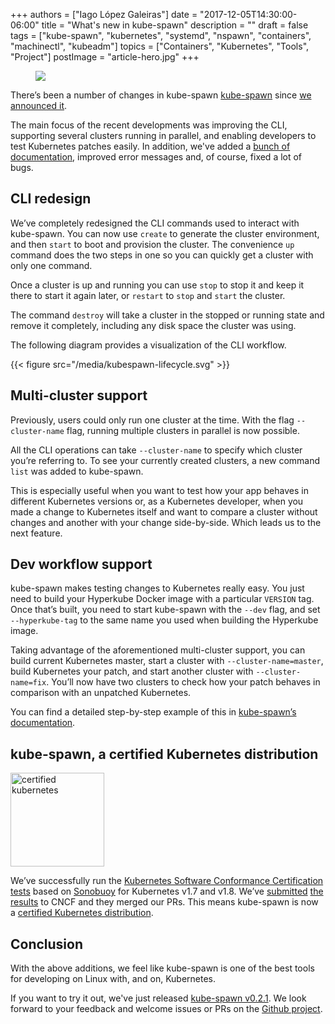 +++
authors = ["Iago López Galeiras"]
date = "2017-12-05T14:30:00-06:00"
title = "What's new in kube-spawn"
description = ""
draft = false
tags = ["kube-spawn", "kubernetes", "systemd", "nspawn", "containers", "machinectl", "kubeadm"]
topics = ["Containers", "Kubernetes", "Tools", "Project"]
postImage =  "article-hero.jpg"
+++

<figure class="img-fluid">
	<img src="/media/kubespawn-logo.svg" class="img-fluid">
</figure>

There’s been a number of changes in kube-spawn [kube-spawn](https://github.com/kinvolk/kube-spawn/releases) since [we announced it](https://kinvolk.io/blog/2017/08/introducing-kube-spawn-a-tool-to-create-local-multi-node-kubernetes-clusters/).

The main focus of the recent developments was improving the CLI, supporting several clusters running in parallel, and enabling developers to test Kubernetes patches easily. In addition, we've added a [bunch of documentation](https://github.com/kinvolk/kube-spawn/tree/v0.2.1/doc), improved error messages and, of course, fixed a lot of bugs.

## CLI redesign

We’ve completely redesigned the CLI commands used to interact with kube-spawn. You can now use `create` to generate the cluster environment, and then `start` to boot and provision the cluster. The convenience `up` command does the two steps in one so you can quickly get a cluster with only one command.

Once a cluster is up and running you can use `stop` to stop it and keep it there to start it again later, or `restart` to `stop` and `start` the cluster.

The command `destroy` will take a cluster in the stopped or running state and remove it completely, including any disk space the cluster was using.

The following diagram provides a visualization of the CLI workflow.

{{< figure src="/media/kubespawn-lifecycle.svg" >}}

## Multi-cluster support

Previously, users could only run one cluster at the time. With the flag `--cluster-name` flag, running multiple clusters in parallel is now possible.

All the CLI operations can take `--cluster-name` to specify which cluster you’re referring to. To see your currently created clusters, a new command `list` was added to kube-spawn.

This is especially useful when you want to test how your app behaves in different Kubernetes versions or, as a Kubernetes developer, when you made a change to Kubernetes itself and want to compare a cluster without changes and another with your change side-by-side. Which leads us to the next feature.

## Dev workflow support

kube-spawn makes testing changes to Kubernetes really easy. You just need to build your Hyperkube Docker image with a particular `VERSION` tag. Once that’s built, you need to start kube-spawn with the `--dev` flag, and set `--hyperkube-tag` to the same name you used when building the Hyperkube image.

Taking advantage of the aforementioned multi-cluster support, you can build current Kubernetes master, start a cluster with `--cluster-name=master`, build Kubernetes your patch, and start another cluster with `--cluster-name=fix`. You’ll now have two clusters to check how your patch behaves in comparison with an unpatched Kubernetes.

You can find a detailed step-by-step example of this in [kube-spawn’s documentation](https://github.com/kinvolk/kube-spawn/blob/v0.2.1/doc/dev-workflow.md).

## kube-spawn, a certified Kubernetes distribution

<img src="/media/certified_kubernetes.svg" class="ml-3 rounded float-right" width=150 alt="certified kubernetes">

We’ve successfully run the [Kubernetes Software Conformance Certification tests](https://github.com/cncf/k8s-conformance) based on [Sonobuoy](https://github.com/heptio/sonobuoy) for Kubernetes v1.7 and v1.8. We’ve [submitted](https://github.com/cncf/k8s-conformance/pull/98) [the results](https://github.com/cncf/k8s-conformance/pull/99) to CNCF and they merged our PRs. This means kube-spawn is now a [certified Kubernetes distribution](https://docs.google.com/spreadsheets/d/1LxSqBzjOxfGx3cmtZ4EbB_BGCxT_wlxW_xgHVVa23es).

<div class="clearfix" ></div>

## Conclusion

With the above additions, we feel like kube-spawn is one of the best tools for developing on Linux with, and on, Kubernetes.

If you want to try it out, we've just released [kube-spawn v0.2.1](https://github.com/kinvolk/kube-spawn/releases/tag/v0.2.1). We look forward to your feedback and welcome issues or PRs on the [Github project](https://github.com/kinvolk/kube-spawn).
